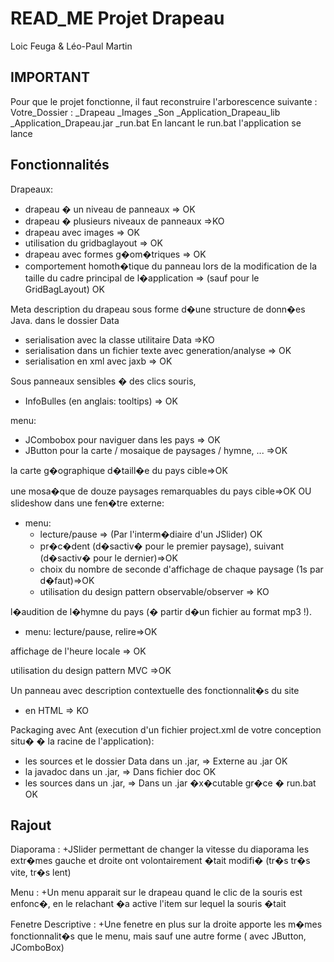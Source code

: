 # READ_ME Projet Drapeau
Loic Feuga & Léo-Paul Martin

## IMPORTANT
Pour que le projet fonctionne, il faut reconstruire l'arborescence suivante : 
	Votre_Dossier : _Drapeau
		         _Images
		         _Son
		         _Application_Drapeau_lib
		         _Application_Drapeau.jar
		         _run.bat
En lancant le run.bat l'application se lance 


## Fonctionnalités

Drapeaux:
+ drapeau � un niveau de panneaux => OK
+ drapeau � plusieurs niveaux de panneaux =>KO
+ drapeau avec images => OK
+ utilisation du gridbaglayout => OK
+ drapeau avec formes g�om�triques => OK
+ comportement homoth�tique du panneau lors de la modification de la taille du cadre principal de l�application => (sauf pour le GridBagLayout) OK 
 
Meta description du drapeau sous forme d�une structure de donn�es Java. dans le dossier Data
+ serialisation avec la classe utilitaire Data =>KO
+ serialisation dans un fichier texte avec generation/analyse => OK
+ serialisation en xml avec jaxb => OK
 
Sous panneaux sensibles � des clics souris,
+ InfoBulles (en anglais: tooltips) => OK
 
menu:
+ JCombobox pour naviguer dans les pays => OK
+ JButton pour la carte / mosaique de paysages / hymne, ... =>OK
 
la carte g�ographique d�taill�e du pays cible=>OK
 
une mosa�que de douze paysages remarquables du pays cible=>OK
OU slideshow dans une fen�tre externe:
+ menu:
  + lecture/pause =>  (Par l'interm�diaire d'un JSlider) OK
  + pr�c�dent (d�sactiv� pour le premier paysage), suivant (d�sactiv� pour le dernier)=>OK
  + choix du nombre de seconde d'affichage de chaque paysage (1s par d�faut)=>OK
  + utilisation du design pattern observable/observer => KO 
 
l�audition de l�hymne du pays (� partir d�un fichier au format mp3 !).
+ menu: lecture/pause, relire=>OK
 
affichage de l'heure locale => OK
 
utilisation du design pattern MVC =>OK
 
Un panneau avec description contextuelle des fonctionnalit�s du site
+ en HTML => KO
 
Packaging avec Ant (execution d'un fichier project.xml de votre conception situ� � la racine de l'application):
+ les sources et le dossier Data dans un .jar, => Externe au .jar OK
+ la javadoc dans un .jar, => Dans fichier doc OK
+ les sources dans un .jar, => Dans un .jar �x�cutable gr�ce � run.bat OK


## Rajout

Diaporama :
+JSlider permettant de changer la vitesse du diaporama les extr�mes gauche et droite ont volontairement �tait modifi� (tr�s tr�s vite, tr�s lent)

Menu : 
+Un menu apparait sur le drapeau quand le clic de la souris est enfonc�, en le relachant �a active l'item sur lequel la souris �tait 

Fenetre Descriptive :
+Une fenetre en plus sur la droite apporte les m�mes fonctionnalit�s que le menu, mais sauf une autre forme ( avec JButton, JComboBox)
